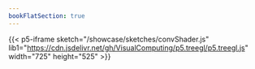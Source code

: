 ```yaml
---
bookFlatSection: true
---
```


{{< p5-iframe sketch="/showcase/sketches/convShader.js" lib1="https://cdn.jsdelivr.net/gh/VisualComputing/p5.treegl/p5.treegl.js" width="725" height="525" >}}